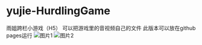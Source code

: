 # yujie-HurdlingGame
雨姐跨栏小游戏（H5）
可以把游戏里的音视频自己的文件
此版本可以放在github pages运行
![图片1](/Screenshot/01.png)
![图片2](/Screenshot/02.png)